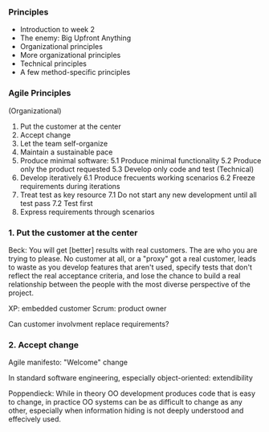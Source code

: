 ### Principles 

* Introduction to week 2 
* The enemy: Big Upfront Anything 
* Organizational principles 
* More organizational principles 
* Technical principles 
* A few method-specific principles

### Agile Principles

(Organizational)
1. Put the customer at the center
2. Accept change
3. Let the team self-organize
4. Maintain a sustainable pace
5. Produce minimal software:
  5.1 Produce minimal functionality
  5.2 Produce only the product requested
  5.3 Develop only code and test
(Technical)
6. Develop iteratively
  6.1 Produce frecuents working scenarios
  6.2 Freeze requirements during iterations
7. Treat test as key resource
  7.1 Do not start any new development until all test pass
  7.2 Test first
8. Express requirements through scenarios


### 1. Put the customer at the center

Beck: You will get [better] results with real customers. The are who you
are trying to please. No customer at all, or a "proxy" got a real 
customer, leads to waste as you develop features that aren't used, specify
tests that don't reflect the real acceptance criteria, and lose the chance
to build a real relationship between the people with the most diverse
perspective of the project.

XP: embedded customer
Scrum: product owner

Can customer involvment replace requirements?

### 2. Accept change

Agile manifesto: "Welcome" change

In standard software engineering, especially object-oriented:
extendibility

Poppendieck: While in theory OO development produces
code that is easy to change, in practice OO systems can be
as difficult to change as any other, especially when information
hiding is not deeply understood and effecively used.









